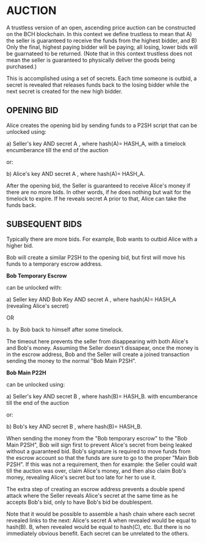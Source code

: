 # AUCTION
 
A trustless version of an open, ascending price auction can be constructed on the BCH blockchain.  In this context we define trustless to mean that A) the seller is guaranteed to receive the funds from the highest bidder, and B) Only the final, highest paying bidder will be paying; all losing, lower bids will be guarnateed to be returned.   (Note that in this context trustless does not mean the seller is guaranteed to physically deliver the goods being purchased.)

This is accomplished using a set of secrets.  Each time someone is outbid, a secret is revealed that releases funds back to the losing bidder while the next secret is created for the new high bidder.

## OPENING BID

Alice creates the opening bid by sending funds to a P2SH script that can be unlocked using:

a) Seller's key AND secret A , where hash(A)= HASH_A, with a timelock encumberance till the end of the auction 

or:

b) Alice's key AND secret A , where hash(A)= HASH_A.  
 
After the opening bid, the Seller is guaranteed to receive Alice's money if there are no more bids.  In other words, if he does nothing but wait for the timelock to expire.  If he reveals secret A prior to that, Alice can take the funds back.

## SUBSEQUENT BIDS

Typically there are more bids. For example, Bob wants to outbid Alice with a higher bid.

Bob will create a similar P2SH to the opening bid, but first will move his funds to a temporary escrow address.

**Bob Temporary Escrow** 

can be unlocked with:

a) Seller key AND Bob Key AND secret A , where hash(A)= HASH_A (revealing Alice's secret)

OR 

b. by Bob back to himself after some timelock.

The timeout here prevents the seller from disappearing with both Alice's and Bob's money.  Assuming the Seller doesn't dissapear, once the money is in the escrow address, Bob and the Seller will
create a joined transaction sending the money to the normal "Bob Main P2SH".

**Bob Main P22H** 

can be unlocked using:

a) Seller's key AND secret B , where hash(B)= HASH_B. with encumberance till the end of the auction 

or:

b) Bob's key AND secret B , where hash(B)= HASH_B. 

When sending the money from the "Bob temporary escrow" to the  "Bob Main P2SH", Bob will sign first to prevent Alice's secret from being leaked without a guaranteed bid.  Bob's signature is required to move funds from the escrow account so that the funds are sure to go to the proper "Main Bob P2SH".  If this was not a requirement, then for example: the Seller could wait till the auction was over, claim Alice's money, and then also claim Bob's money, revealing Alice's secret but too late for her to use it.

The extra step of creating an escrow address prevents a double spend attack where the Seller reveals Alice's secret at the same time as he accepts Bob's bid, only to have Bob's bid be doublespent.

Note that it would be possible to assemble a hash chain where each secret revealed links to the next:  Alice's secret A when revealed would be equal to hash(B).  B, when revealed would be equal to hash(C), etc.  But there is no immediately obvious benefit.  Each secret can be unrelated to the others.

